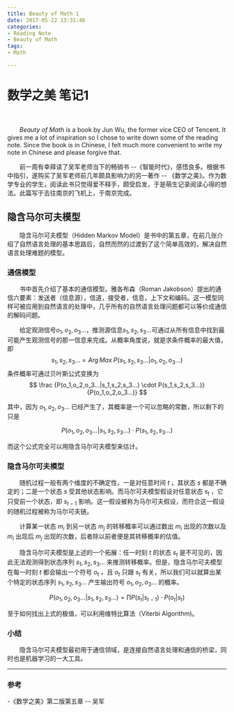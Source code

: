 ```yaml
---
title: Beauty of Math 1
date: 2017-05-22 13:31:46
categories:
- Reading Note
- Beauty of Math
tags:
- Math

---
```


# 数学之美 笔记1
<br>

　　*Beauty of Math* is a book by Jun Wu, the former vice CEO of Tencent. It gives me a lot of inspiration so I chose to write down some of the reading note. Since the book is in Chinese, I felt much more convenient to write my note in Chinese and please forgive that. 

　　前一周有幸拜读了吴军老师当下的畅销书 --《智能时代》，感悟良多。根据书中指引，遂购买了吴军老师前几年颇具影响力的另一著作 -- 《数学之美》。作为数学专业的学生，阅读此书只觉得爱不释手，颇受启发，于是萌生记录阅读心得的想法。此篇写于去往南京的飞机上，于南京完成。

## 隐含马尔可夫模型
　　隐含马尔可夫模型（Hidden Markov Model）是书中的第五章，在前几张介绍了自然语言处理的基本思路后，自然而然的过渡到了这个简单高效的，解决自然语言处理难题的模型。

### 通信模型
　　书中首先介绍了基本的通信模型。雅各布森（Roman Jakobson）提出的通信六要素：发送者（信息源），信道，接受者，信息，上下文和编码。这一模型同样可被应用到自然语言的处理中，几乎所有的自然语言处理问题都可以等价成通信的解码问题。

　　给定观测信号$o_1, o_2, o_3...$，推测源信息$s_1, s_2, s_3...$可通过从所有信息中找到最可能产生观测信号的那一信息来完成。从概率角度说，就是求条件概率的最大值，即
$$
s_1,s_2,s_3... = Arg\,Max\;P(s_1,s_2,s_3...|o_1,o_2,o_3...)
$$
条件概率可通过贝叶斯公式变换为
$$
\frac
{P(o_1,o_2,o_3...|s_1,s_2,s_3...) \cdot P(s_1,s_2,s_3...)}{P(o_1,o_2,o_3...)}
$$

其中，因为 $o_1, o_2, o_3...$ 已经产生了，其概率是一个可以忽略的常数，所以剩下的只是

$$
P(o_1,o_2,o_3...|s_1,s_2,s_3...) \cdot P(s_1,s_2,s_3...)
$$

而这个公式完全可以用隐含马尔可夫模型来估计。

### 隐含马尔可夫模型

　　随机过程一般有两个维度的不确定性，一是对任意时间 $t$ ，其状态 $s$ 都是不确定的；二是一个状态 $s$ 受其他状态影响。而马尔可夫模型假设对任意状态 $s_t$ ，它只受前一个状态，即 $s_{t-1}$ 影响。这一假设被称为马尔可夫假设，而符合这一假设的随机过程被称为马尔可夫链。

　　计算某一状态 $m_i$ 到另一状态 $m_j$ 的转移概率可以通过数出 $m_i$ 出现的次数以及 $m_i$ 出现后 $m_j$ 出现的次数，后者除以前者便是其转移概率的估值。

　　隐含马尔可夫模型是上述的一个拓展：任一时刻 $t$ 的状态 $s_t$ 是不可见的，因此无法观测得到状态序列 $s_1,s_2,s_3...$ 来推测转移概率。但是，隐含马尔可夫模型在每一时刻 $t$ 都会输出一个符号 $o_t$ ，且 $o_t$ 只跟 $s_t$ 有关，所以我们可以就算出某个特定的状态序列 $s_1, s_2, s_3...$ 产生输出符号 $o_1, o_2, o_3...$ 的概率。

$$
P(o_1,o_2,o_3...|s_1,s_2,s_3...) = \prod P(s_t|s_{t-1}) \cdot P(o_t|s_t)
$$

至于如何找出上式的极值，可以利用维特比算法（Viterbi Algorithm)。

### 小结

　　隐含马尔可夫模型最初用于通信领域，是连接自然语言处理和通信的桥梁，同时也是机器学习的一大工具。

---

### 参考
-《数学之美》第二版第五章 -- 吴军

